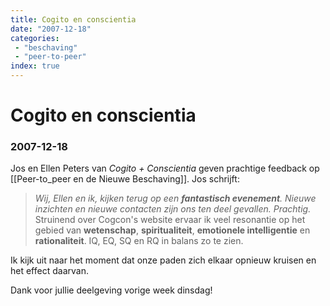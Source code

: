 ```yaml
---
title: Cogito en conscientia
date: "2007-12-18"
categories:
 - "beschaving"
 - "peer-to-peer"
index: true
---
```

# Cogito en conscientia
### 2007-12-18

Jos en Ellen Peters van _Cogito + Conscientia_ geven prachtige feedback op [[Peer-to_peer en de Nieuwe Beschaving]]. Jos schrijft:
> *Wij, Ellen en ik, kijken terug op een **fantastisch evenement**. Nieuwe inzichten en nieuwe contacten zijn ons ten deel gevallen. Prachtig.* Struinend over Cogcon's website ervaar ik veel resonantie op het gebied van **wetenschap**, **spiritualiteit**, **emotionele intelligentie** en **rationaliteit**. IQ, EQ, SQ en RQ in balans zo te zien.

Ik kijk uit naar het moment dat onze paden zich elkaar opnieuw kruisen en het effect daarvan.

Dank voor jullie deelgeving vorige week dinsdag!
